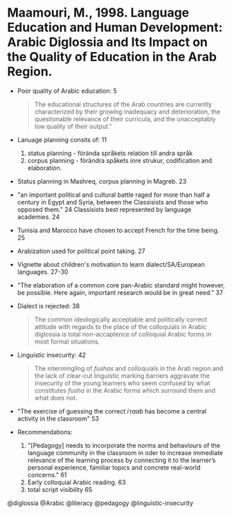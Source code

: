 # Maamouri, M., 1998. Language Education and Human Development: Arabic Diglossia and Its Impact on the Quality of Education in the Arab Region. 

- Poor quality of Arabic education: 5

    > The educational structures of the Arab countries are currently characterized by their growing inadequacy and deterioration, the questionable relevance of their curricula, and the unacceptably low quality of their output."

- Lanuage planning consits of: 11
    1. status planning - förända språkets relation till andra språk
    2. corpus planning - förändra spåkets inre strukur, codification and elaboration.

- Status planning in Mashreq, corpus planning in Magreb. 23

- "an important political and cultural battle raged for more than half a century in Egypt and Syria, between the Classisists and those who opposed them." 24 Classisists best represented by language academies. 24

- Tunisia and Marocco have chosen to accept French for the time being. 25

- Arabization used for political point taking. 27

- Vignette about children's motivation to learn dialect/SA/European languages. 27-30

- "The elaboration of a common core pan-Arabic standard might however, be possible. Here again, important research would be in great need." 37

- Dialect is rejected: 38

    > The common ideologically acceptable and politically correct attitude with regards to the place of the colloquials in Arabic diglossia is total non-accaptence of colloquial Arabic forms in most formal situations. 

- Linguistic insecurity: 42

    > The intermingling of *fushas* and colloquials in the Arab region and the lack of clear-cut linguistic marking barriers aggravate the insecurity of the young learners who seem confused by what constitutes *fusha* in the Arabic forms which surround them and what does not.

- "The exercise of guessing the correct *iʿraab* has become a central activity in the classroom" 53

- Recommendations: 
    1. "[Pedagogy] needs to incorporate the norms and behaviours of the language community in the classroom in oder to increase immediate relevance of the learning process by connecting it to the learner’s personal experience, familiar topics and concrete real-world concerns." 61
    2. Early colloquial Arabic reading. 63
    3. total script visibility 65

@diglossia
@Arabic
@literacy
@pedagogy
@linguistic-insecurity

